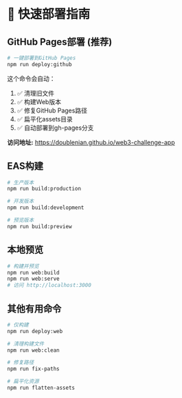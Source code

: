 # 🚀 快速部署指南

## GitHub Pages部署 (推荐)

```bash
# 一键部署到GitHub Pages
npm run deploy:github
```

这个命令会自动：
1. ✅ 清理旧文件
2. ✅ 构建Web版本  
3. ✅ 修复GitHub Pages路径
4. ✅ 扁平化assets目录
5. ✅ 自动部署到gh-pages分支

**访问地址:** https://doublenian.github.io/web3-challenge-app

## EAS构建

```bash
# 生产版本
npm run build:production

# 开发版本  
npm run build:development

# 预览版本
npm run build:preview
```

## 本地预览

```bash
# 构建并预览
npm run web:build
npm run web:serve
# 访问 http://localhost:3000
```

## 其他有用命令

```bash
# 仅构建
npm run deploy:web

# 清理构建文件
npm run web:clean

# 修复路径
npm run fix-paths

# 扁平化资源
npm run flatten-assets
```